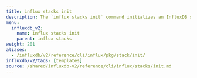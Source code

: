 ```yaml
---
title: influx stacks init
description: The `influx stacks init` command initializes an InfluxDB stack.
menu:
  influxdb_v2:
    name: influx stacks init
    parent: influx stacks
weight: 201
aliases:
  - /influxdb/v2/reference/cli/influx/pkg/stack/init/
influxdb/v2/tags: [templates]
source: /shared/influxdb-v2/reference/cli/influx/stacks/init.md
---
```


<!-- The content for this file is located at
// SOURCE content/shared/influxdb-v2/reference/cli/influx/stacks/init.md -->
